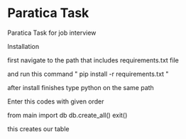 # Paratica Task
 Paratica Task for job interview

Installation

first navigate to the path that includes requirements.txt file

and run this command " pip install -r requirements.txt "

after install finishes type python on the same path

Enter this codes with given order

from main import db
db.create_all()
exit()

this creates our table
